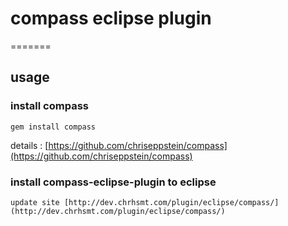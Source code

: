 # compass eclipse plugin
=======

## usage

### install compass

    gem install compass

details : [https://github.com/chriseppstein/compass](https://github.com/chriseppstein/compass)

### install compass-eclipse-plugin to eclipse

    update site [http://dev.chrhsmt.com/plugin/eclipse/compass/](http://dev.chrhsmt.com/plugin/eclipse/compass/)
